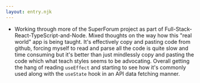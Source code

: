 ```yaml
---
layout: entry.njk
---
```


- Working through more of the SuperForum project as part of Full-Stack-React-TypeScript-and-Node. Mixed thoughts on the way how this "real world" app is being taught. It's effectively copy and pasting code from github, forcing myself to read and parse all the code is quite slow and time consuming but it's better than just mindlessly copy and pasting the code which what teach styles seems to be advocating. Overall getting the hang of reading `useEffect` and starting to see how it's commonly used along with the `useState` hook in an API data fetching manner.
